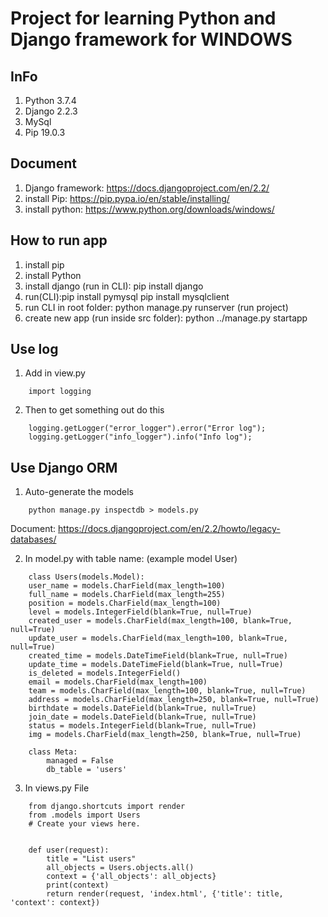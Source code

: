 # Project for learning Python and Django framework for WINDOWS

## InFo
1. Python 3.7.4
2. Django 2.2.3
3. MySql
4. Pip 19.0.3

## Document
1. Django framework: https://docs.djangoproject.com/en/2.2/
2. install Pip: https://pip.pypa.io/en/stable/installing/
3. install python: https://www.python.org/downloads/windows/

## How to run app
1. install pip
2. install Python
3. install django (run in CLI): pip install django
4. run(CLI):pip install pymysql
            pip install mysqlclient
5. run CLI in root folder: python manage.py runserver (run project)
6. create new app (run inside src folder): python ../manage.py startapp <module name>

## Use log
1. Add in view.py
```
    import logging
```
2. Then to get something out do this
```
    logging.getLogger("error_logger").error("Error log");
    logging.getLogger("info_logger").info("Info log");
```

## Use Django ORM
1. Auto-generate the models
```
    python manage.py inspectdb > models.py
```
Document: https://docs.djangoproject.com/en/2.2/howto/legacy-databases/

2. In model.py with table name: (example model User)
```
    class Users(models.Model):
    user_name = models.CharField(max_length=100)
    full_name = models.CharField(max_length=255)
    position = models.CharField(max_length=100)
    level = models.IntegerField(blank=True, null=True)
    created_user = models.CharField(max_length=100, blank=True, null=True)
    update_user = models.CharField(max_length=100, blank=True, null=True)
    created_time = models.DateTimeField(blank=True, null=True)
    update_time = models.DateTimeField(blank=True, null=True)
    is_deleted = models.IntegerField()
    email = models.CharField(max_length=100)
    team = models.CharField(max_length=100, blank=True, null=True)
    address = models.CharField(max_length=250, blank=True, null=True)
    birthdate = models.DateField(blank=True, null=True)
    join_date = models.DateField(blank=True, null=True)
    status = models.IntegerField(blank=True, null=True)
    img = models.CharField(max_length=250, blank=True, null=True)

    class Meta:
        managed = False
        db_table = 'users'
```

3. In views.py File
```
    from django.shortcuts import render
    from .models import Users
    # Create your views here.


    def user(request):
        title = "List users"
        all_objects = Users.objects.all()
        context = {'all_objects': all_objects}
        print(context)
        return render(request, 'index.html', {'title': title, 'context': context})
```